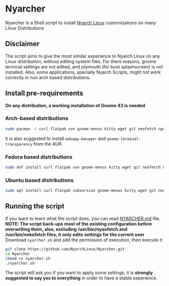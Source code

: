 # Nyarcher
Nyarcher is a Shell script to install [Nyarch Linux](https://github.com/NyarchLinux/NyarchLinux) customizations on many Linux Distributions

## Disclaimer
The script aims to give the most similar experience to Nyarch Linux on any Linux distribution, without editing system files. For there reasons, gnome terminal settings are not edited, and plymouth (for boot splashscreen) is not installed.
Also, some applications, specially Nyarch Scripts, might not work correctly in non arch based distributions.
## Install pre-requirements
**On any distribution, a working installation of Gnome 43 is needed**

### Arch-based distributions
```bash
sudo pacman -S curl flatpak svn gnome-menus kitty wget git neofetch npm nodejs btop gnome-menus gnome-shell-extensions
```
It is also suggested to install `webapp-manager` and `gnome-terminal-transparency` from the AUR.

### Fedora based distributions
```bash
sudo dnf install curl flatpak svn gnome-menus kitty wget git neofetch npm nodejs btop gnome-menus gnome-extensions-app
```
### Ubuntu based distributions
```bash
sudo apt install curl flatpak subversion gnome-menus kitty wget git neofetch npm nodejs btop gnome-menus gnome-shell-extension-prefs
```
## Running the script 
If you want to learn what the script does, you can read [NYARCHER.md](https://github.com/NyarchLinux/Nyarcher/blob/main/NYARCHER.md) file.
<br />
**NOTE: The script back-ups most of the existing configuration before overwriting them, also, excluding /usr/bin/nyaofetch and /usr/bin/nekofetch files, it only edits settings for the current user**
<br />
Download `nyarcher.sh` and add the permission of execution, then execute it
```bash
git clone https://github.com/NyarchLinux/Nyarcher.git
cd Nyarcher
chmod +x nyarcher.sh
./nyarcher.sh
```
The script will ask you if you want to apply some settings, it is **strongly suggested to say yes to everything** in order to have a stable experience.
